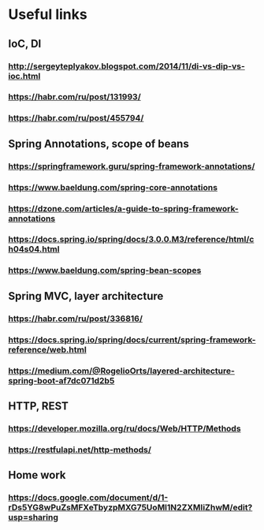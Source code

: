 # Useful links

## IoC, DI
### http://sergeyteplyakov.blogspot.com/2014/11/di-vs-dip-vs-ioc.html
### https://habr.com/ru/post/131993/
### https://habr.com/ru/post/455794/

## Spring Annotations, scope of beans
### https://springframework.guru/spring-framework-annotations/
### https://www.baeldung.com/spring-core-annotations
### https://dzone.com/articles/a-guide-to-spring-framework-annotations
### https://docs.spring.io/spring/docs/3.0.0.M3/reference/html/ch04s04.html
### https://www.baeldung.com/spring-bean-scopes

## Spring MVC, layer architecture
### https://habr.com/ru/post/336816/
### https://docs.spring.io/spring/docs/current/spring-framework-reference/web.html
### https://medium.com/@RogelioOrts/layered-architecture-spring-boot-af7dc071d2b5

## HTTP, REST
### https://developer.mozilla.org/ru/docs/Web/HTTP/Methods
### https://restfulapi.net/http-methods/


## Home work
### https://docs.google.com/document/d/1-rDs5YG8wPuZsMFXeTbyzpMXG75UoMl1N2ZXMIiZhwM/edit?usp=sharing

